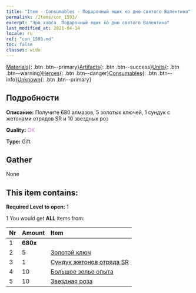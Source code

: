 ```yaml
---
title: "Item - Consumables - Подарочный ящик ко дню святого Валентина"
permalink: /Items/con_1593/
excerpt: "Эра хаоса  Подарочный ящик ко дню святого Валентина"
last_modified_at: 2021-04-14
locale: ru
ref: "con_1593.md"
toc: false
classes: wide
---
```

 [Materials](/ru/Items/){: .btn .btn--primary}[Artifacts](/ru/Items/Artifacts/){: .btn .btn--success}[Units](/ru/Items/Units/){: .btn .btn--warning}[Heroes](/ru/Items/Heroes/){: .btn .btn--danger}[Consumables](/ru/Items/Consumables/){: .btn .btn--info}[Unknown](/ru/Items/Unknown/){: .btn .btn--primary}

## Подробности
 **Описание:** Получите 680 алмазов, 5 золотых ключей, 1 сундук с жетонами отрядов SR и 10 звездных роз

 **Quality:** <span style="color: #DA70D6">OK</span>

 **Type:** Gift

## Gather

  None

## This item contains:

 **Required Level to open:** 1

 1 You would get **ALL** items  from:

  | Nr | Amount |     Item    |
  |:---|:-------|:------------|
  | 1 |  **680x** | <i class="fas fa-gem"/> |  | 
  | 2 | 5 | [Золотой ключ](/ru/Items/con_783/) | 
  | 3 | 1 | [Сундук жетонов отряда SR](/ru/Items/con_1597/) | 
  | 4 | 10 | [Большое зелье опыта](/ru/Items/con_702/) | 
  | 5 | 10 | [Звездная роза](/ru/Items/con_812/) | 
